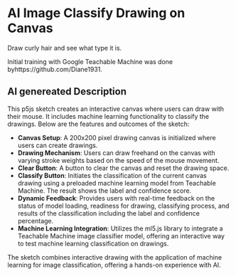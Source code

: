 # AI Image Classify Drawing on Canvas

Draw curly hair and see what type it is.

Initial training with Google Teachable Machine was done byhttps://github.com/Diane1931.

## AI genereated Description

This p5js sketch creates an interactive canvas where users can draw with their mouse. It includes machine learning functionality to classify the drawings. Below are the features and outcomes of the sketch:

- **Canvas Setup**: A 200x200 pixel drawing canvas is initialized where users can create drawings.
- **Drawing Mechanism**: Users can draw freehand on the canvas with varying stroke weights based on the speed of the mouse movement.
- **Clear Button**: A button to clear the canvas and reset the drawing space.
- **Classify Button**: Initiates the classification of the current canvas drawing using a preloaded machine learning model from Teachable Machine. The result shows the label and confidence score.
- **Dynamic Feedback**: Provides users with real-time feedback on the status of model loading, readiness for drawing, classifying process, and results of the classification including the label and confidence percentage.
- **Machine Learning Integration**: Utilizes the ml5.js library to integrate a Teachable Machine image classifier model, offering an interactive way to test machine learning classification on drawings.

The sketch combines interactive drawing with the application of machine learning for image classification, offering a hands-on experience with AI.
